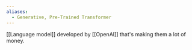 ```yaml
---
aliases:
  - Generative, Pre-Trained Transformer
---
```

[[Language model]] developed by [[OpenAI]] that's making them a lot of money.